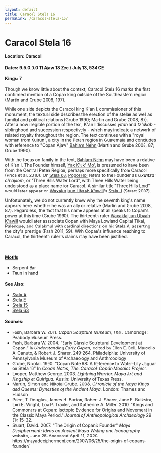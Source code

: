 ```yaml
---
layout: default
title: Caracol Stela 16
permalink: /caracol-stela-16/
---
```


# Caracol Stela 16

#### <strong>Location</strong>: Caracol
#### <strong>Dates</strong>: 9.5.0.0.0 11 Ajaw 18 Zec  / July 13, 534 CE
#### <strong>Kings</strong>: 7

Though we know little about the context, Caracol Stela 16 marks the first confirmed mention of a Copan king outside of the Southeastern region (Martin and Grube 2008, 197).

While one side depicts the Caracol king K'an I, commissioner of this monument, the textual side describes the erection of the stelae as well as familial and political relations (Grube 1990; Martin and Grube 2008, 87). After a now illegible portion of the text, K'an I discusses <em>yitah</em> and <em>tz'akab</em> - siblinghood and succession respectively - which may indicate a network of related royalty throughout the region. The text continues with a "royal woman from Xultun", a city in the Peten region in Guatemala and concludes with reference to "Copan Ajaw" <a href="{{site.baseurl}}/bahlam-nehn">Bahlam Nehn</a> (Martin and Grube 2008, 87; Grube 1990).

With the focus on family in the text, <a href="{{site.baseurl}}/bahlam-nehn">Bahlam Nehn</a> may have been a relative of K'an I. The Founder himself, <a href="{{site.baseurl}}/yax-kuk-mo">Yax K'uk' Mo'</a>, is presumed to have been from the Central Peten Region, perhaps more specifically from Caracol (Price et al. 2010). On <a href="{{site.baseurl}}/stela-63">Stela 63</a>, <a href="{{site.baseurl}}/popol-hol">Popol Hol</a> refers to the Founder as <em>Uxwitza' ch'ajoom</em>, or "Three Hills Water Lord", with Three Hills Water being understood as a place name for Caracol. A similar title "Three Hills Lord" would later appear on <a href="{{site.baseurl}}/waxaklajuun-ubaah-kawiil">Waxaklajuun Ubaah K'awiil</a>'s <a href="{{site.baseurl}}/stela-j">Stela J</a> (Stuart 2007).

Unfortunately, we do not currently know why the seventh king's name appears here, whether he was an ally or relative (Martin and Grube 2008, 87). Regardless, the fact that his name appears at all speaks to Copan's power at this time (Grube 1990). The thirteenth ruler <a href="{{site.baseurl}}/waxaklajuun-ubaah-kawiil">Waxaklajuun Ubaah K'awiil</a> would later asssociate Copan with Maya Lowland Capital Tikal, Palenque, and Calakmul with cardinal directions on his <a href="{{site.baseurl}}/stela-a">Stela A</a>, asserting the city's prestige (Fash 2011, 59). With Copan's influence reaching to Caracol, the thirteenth ruler's claims may have been justified.

<br>

#### <strong><a href="{{site.baseurl}}/motif-glossary">Motifs</a></strong>
<ul>
<li>Serpent Bar</li>
<li>Tuun in hand</li>
</ul>

#### <strong>See Also</strong>:
<ul>
<li><a href="{{site.baseurl}}/stela-a">Stela A</a></li>
<li><a href="{{site.baseurl}}/stela-e">Stela E</a></li>
<li><a href="{{site.baseurl}}/stela-15">Stela 15</a></li>
<li><a href="{{site.baseurl}}/stela-63">Stela 63</a></li>
</ul>

#### <strong>Sources</strong>:
<ul>
<li>Fash, Barbara W. 2011. <cite>Copan Sculpture Museum, The </cite>. Cambridge: Peabody Museum Press.</li>
<li>Fash, Barbara W. 2004. “Early Classic Sculptural Development at Copan.” In <cite>Understanding Early Copan</cite>, edited by Ellen E. Bell, Marcello A. Canuto, & Robert J. Sharer, 249-264. Philadelphia: University of Pennsylvania Museum of Archaeology and Anthropology</li>
<li>Grube, Nikolai. 1990. “Copan Note 68: A Reference to Water-Lily Jaguar on Stela 16” In <cite>Copan Notes, The<cite>. Caracol: Copán Mosaics Project.</li>
<li>Looper, Matthew George. 2003. <cite>Lightning Warrior: Maya Art and Kingship at Quirigua.</cite> Austin: University of Texas Press. </li>
<li>Martin, Simon and Nikolai Grube. 2008. <cite>Chronicle of the Maya Kings and Queens: Dynasties of the Ancient Maya.</cite> London: Thames and Hudson</li>
<li>Price, T. Douglas, James H. Burton, Robert J. Sharer, Jane E. Buikstra, Lori E. Wright, Loa P. Traxler, and Katherine A. Miller. 2010. "Kings and Commoners at Copan: Isotopic Evidence for Origins and Movement in the Classic Maya Period." <cite>Journal of Anthropological Archaeology</cite> 29 (1): 15-32.</li>
<li>Stuart, David. 2007. "The Origin of Copan’s Founder" <cite>Maya Decipherment: Ideas on Ancient Maya Writing and Iconography</cite> website, June 25. Accessed April 21, 2020. https://mayadecipherment.com/2007/06/25/the-origin-of-copans-founder/</li>
</ul>

